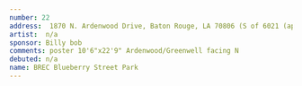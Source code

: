 ```yaml
---
number: 22
address:  1870 N. Ardenwood Drive, Baton Rouge, LA 70806 (S of 6021 (approx) Blueberry St)
artist:  n/a
sponsor: Billy bob
comments: poster 10'6"x22'9" Ardenwood/Greenwell facing N
debuted: n/a
name: BREC Blueberry Street Park
---
```

